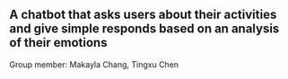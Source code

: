 ## A chatbot that asks users about their activities and give simple responds based on an analysis of their emotions

Group member: Makayla Chang, Tingxu Chen
